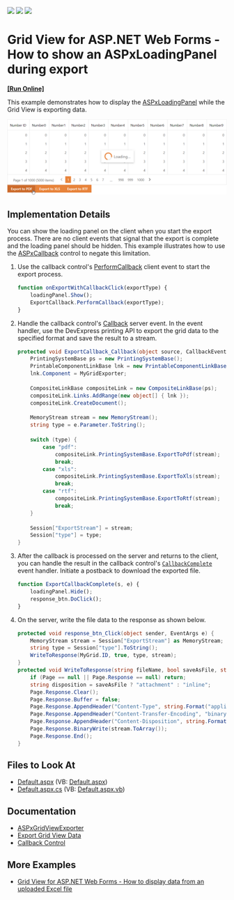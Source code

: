 <!-- default badges list -->
![](https://img.shields.io/endpoint?url=https://codecentral.devexpress.com/api/v1/VersionRange/128542619/21.2.5%2B)
[![](https://img.shields.io/badge/Open_in_DevExpress_Support_Center-FF7200?style=flat-square&logo=DevExpress&logoColor=white)](https://supportcenter.devexpress.com/ticket/details/E2293)
[![](https://img.shields.io/badge/📖_How_to_use_DevExpress_Examples-e9f6fc?style=flat-square)](https://docs.devexpress.com/GeneralInformation/403183)
<!-- default badges end -->
# Grid View for ASP.NET Web Forms - How to show an ASPxLoadingPanel during export
<!-- run online -->
**[[Run Online]](https://codecentral.devexpress.com/128542619/)**
<!-- run online end -->

This example demonstrates how to display the [ASPxLoadingPanel](https://docs.devexpress.com/AspNet/DevExpress.Web.ASPxLoadingPanel) while the Grid View is exporting data.

![Show ASPxLoadingPanel During Export](export-loading-panel.png)

## Implementation Details

You can show the loading panel on the client when you start the export process. There are no client events that signal that the export is complete and the loading panel should be hidden. This example illustrates how to use the [ASPxCallback](https://docs.devexpress.com/AspNet/DevExpress.Web.ASPxCallback) control to negate this limitation.

1. Use the callback control's [PerformCallback](https://docs.devexpress.com/AspNet/js-ASPxClientCallback.PerformCallback(parameter)) client event to start the export process.

    ```js
    function onExportWithCallbackClick(exportType) {
        loadingPanel.Show();
        ExportCallback.PerformCallback(exportType);
    }
    ```

2. Handle the callback control's [Callback](https://docs.devexpress.com/AspNet/DevExpress.Web.ASPxCallback.Callback) server event. In the event handler, use the DevExpress printing API to export the grid data to the specified format and save the result to a stream.

    ```cs
    protected void ExportCallback_Callback(object source, CallbackEventArgs e) {
        PrintingSystemBase ps = new PrintingSystemBase();
        PrintableComponentLinkBase lnk = new PrintableComponentLinkBase(ps);
        lnk.Component = MyGridExporter;

        CompositeLinkBase compositeLink = new CompositeLinkBase(ps);
        compositeLink.Links.AddRange(new object[] { lnk });
        compositeLink.CreateDocument();

        MemoryStream stream = new MemoryStream();
        string type = e.Parameter.ToString();

        switch (type) {
            case "pdf":
                compositeLink.PrintingSystemBase.ExportToPdf(stream);
                break;
            case "xls":
                compositeLink.PrintingSystemBase.ExportToXls(stream);
                break;
            case "rtf":
                compositeLink.PrintingSystemBase.ExportToRtf(stream);
                break;
        }

        Session["ExportStream"] = stream;
        Session["type"] = type;
    }
    ```

3. After the callback is processed on the server and returns to the client, you can handle the result in the callback control's [`CallbackComplete`](https://docs.devexpress.com/AspNet/js-ASPxClientCallback.CallbackComplete) event handler. Initiate a postback to download the exported file.

    ```js
    function ExportCallbackComplete(s, e) {
        loadingPanel.Hide();
        response_btn.DoClick();
    }
    ```

4. On the server, write the file data to the response as shown below.

    ```cs
    protected void response_btn_Click(object sender, EventArgs e) {
        MemoryStream stream = Session["ExportStream"] as MemoryStream;
        string type = Session["type"].ToString();
        WriteToResponse(MyGrid.ID, true, type, stream);
    }
    protected void WriteToResponse(string fileName, bool saveAsFile, string fileFormat, MemoryStream stream) {
        if (Page == null || Page.Response == null) return;
        string disposition = saveAsFile ? "attachment" : "inline";
        Page.Response.Clear();
        Page.Response.Buffer = false;
        Page.Response.AppendHeader("Content-Type", string.Format("application/{0}", fileFormat));
        Page.Response.AppendHeader("Content-Transfer-Encoding", "binary");
        Page.Response.AppendHeader("Content-Disposition", string.Format("{0}; filename={1}.{2}", disposition, HttpUtility.UrlEncode(fileName).Replace("+", "%20"), fileFormat));
        Page.Response.BinaryWrite(stream.ToArray());
        Page.Response.End();
    }
    ```

## Files to Look At

- [Default.aspx](./CS/Solution/Default.aspx) (VB: [Default.aspx](./VB/Solution/Default.aspx))
- [Default.aspx.cs](./CS/Solution/Default.aspx.cs) (VB: [Default.aspx.vb](./VB/Solution/Default.aspx.vb))

## Documentation

- [ASPxGridViewExporter](https://docs.devexpress.com/AspNet/DevExpress.Web.ASPxGridViewExporter)
- [Export Grid View Data](https://docs.devexpress.com/AspNet/3791/components/grid-view/concepts/export)
- [Callback Control](https://docs.devexpress.com/AspNet/8274/components/multi-use-site-controls/callback-control)

## More Examples

- [Grid View for ASP.NET Web Forms - How to display data from an uploaded Excel file](https://github.com/DevExpress-Examples/aspxgridview-upload-and-display-excel-file)